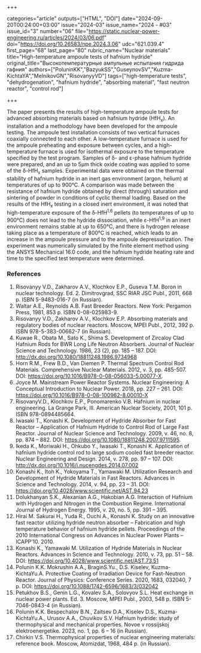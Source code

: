 +++

categories="article"
outputs=["HTML", "DOI"]
date="2024-09-20T00:24:00+03:00"
issue="2024-03"
issue_name="2024 - #03"
issue_id="3"
number="06"
file="https://static.nuclear-power-engineering.ru/articles/2024/03/06.pdf"
doi="https://doi.org/10.26583/npe.2024.3.06"
udc="621.039.4"
first_page="68"
last_page="80"
rubric_name="Nuclear materials"
title="High-temperature ampoule tests of hafnium hydride"
original_title="Высокотемпературные ампульные испытания гидрида гафния"
authors=["PoluninKK","BazyukSS","GuseynovSV","Kuzma-KichtaYA","MelnikovGN","RisovanyyVD"]
tags=["high-temperature tests", "dehydrogenation", "hafnium hydride", "absorbing material", "fast neutron reactor", "control rod"]

+++

The paper presents the results of high-temperature ampoule tests for advanced absorbing materials based on hafnium hydride (HfH<sub>x</sub>).
An installation and a methodology have been developed for the ampoule testing.
The ampoule test installation consists of two vertical furnaces coaxially connected to each other.
A low-temperature furnace is used for the ampoule preheating and exposure between cycles, and a high-temperature furnace is used for isothermal exposure to the temperature specified by the test program.
Samples of δ- and ε-phase hafnium hydride were prepared, and an up to 5μm thick oxide coating was applied to some of the δ-HfH<sub>x</sub> samples.
Experimental data were obtained on the thermal stability of hafnium hydride in an inert gas environment (argon, helium) at temperatures of up to 900°C.
A comparison was made between the resistance of hafnium hydride obtained by direct (through) saturation and sintering of powder in conditions of cyclic thermal loading.
Based on the results of the HfH<sub>x</sub> testing in a closed inert environment, it was noted that high-temperature exposure of the δ-HfH<sup>1,6</sup> pellets (to temperatures of up to 900°C) does not lead to the hydride dissociation, while ε-HfH<sup>1,9</sup> in an inert environment remains stable at up to 650°C, and there is hydrogen release taking place as a temperature of 800°C is reached, which leads to an increase in the ampoule pressure and to the ampoule depressurization.
The experiment was numerically simulated by the finite element method using the ANSYS Mechanical 16.0 code, and the hafnium hydride heating rate and time to the specified test temperature were determined.

### References

1. Risovanyy V.D., Zakharov A.V., Klochkov E.P., Guseva T.M. Boron in nuclear technology. Ed. 2. Dimitrovgrad, SSC RIAR JSC Publ., 2011, 668 p. ISBN 5-9483-016-7 (in Russian).
2. Waltar A.E., Reynolds A.B. Fast Breeder Reactors. New York: Pergamon Press, 1981, 853 p. ISBN 0-08-025983-9.
3. Risovanyy V.D., Zakharov A.V., Klochkov E.P. Absorbing materials and regulatory bodies of nuclear reactors. Moscow, MPEI Publ., 2012, 392 p. ISBN 978-5-383-00662-7 (in Russian).
4. Kuwae R., Obata M., Sato K., Shima S. Development of Zircaloy Clad Hafnium Rods for BWR Long Life Neutron Absorbers. Journal of Nuclear Science and Technology. 1986, 23 (2), pp. 185 – 187. DOI: http://dx.doi.org/10.1080/18811248.1986.9734968
5. Horn R.M., Frew B.D., Van Diemen P. Thermal Spectrum Control Rod Materials. Comprehensive Nuclear Materials. 2012, v. 3, pp. 485-507. DOI: https://doi.org/10.1016/B978-0-08-056033-5.00077-X.
6. Joyce M. Mainstream Power Reactor Systems. Nuclear Engineering: A Conceptual Introduction to Nuclear Power. 2018, pp. 227 – 261. DOI: https://doi.org/10.1016/B978-0-08-100962-8.00010-X
7. RisovanyV.D., Klochkov E.P., Ponomarenko V.B. Hafnium in nuclear engineering. La Grange Park, Ill. American Nuclear Society, 2001, 101 p. ISBN 978-0894485664.
8. Iwasaki T., Konashi K. Development of Hydride Absorber for Fast Reactor – Application of Hafnium Hydride to Control Rod of Large Fast Reactor. Journal of Nuclear Science and Technology. 2009, v. 46, no. 8, pp. 874 – 882. DOI: https://doi.org/10.1080/18811248.2007.9711595.
9. Ikeda K., Moriwaki H., Ohkubo Y., Iwasaki T., Konashi K. Application of hafnium hydride control rod to large sodium cooled fast breeder reactor. Nuclear Engineering and Design. 2014, v. 278, pp. 97 – 107. DOI: http://dx.doi.org/10.1016/j.nucengdes.2014.07.002
10. Konashi K., Itoh K., Yokoyama T., Yamawaki M. Utilization Research and Development of Hydride Materials in Fast Reactors. Advances in Science and Technology. 2014, v. 94, pp. 23 – 31. DOI: https://doi.org/10.4028/www.scientific.net/AST.94.23
11. Dolukhanyan S.K., Alexanian A.G., Hakobian A.G. Interaction of Hafnium with Hydrogen and Nitrogen in the Combustion Regime. International Journal of Hydrogen Energy. 1995, v. 20, no. 5, pp. 391 – 395.
12. Hirai M. Sakurai H., Yuda R., Ouchi A., Konashi K. Study on an innovative fast reactor utilizing hydride neutron absorber – Fabrication and high temperature behavior of hafnium hydride pellets. Proceedings of the 2010 International Congress on Advances in Nuclear Power Plants – ICAPP’10. 2010.
13. Konashi K., Yamawaki M. Utilization of Hydride Materials in Nuclear Reactors. Advances in Science and Technology. 2010, v. 73, pp. 51 – 58. DOI: https://doi.org/10.4028/www.scientific.net/AST.73.51
14. Polunin K.K. Mokrushin A.A., BraginS.Yu., D.S. Kiselev, Kuzma-KichtaYu.A. Protective Coating of Irradiation Device for Fast-Neutron Reactor. Journal of Physics: Conference Series. 2020, 1683, 032040, 7 p. DOI: https://doi.org/10.1088/1742-6596/1683/3/032042
15. Petukhov B.S., Genin L.G., Kovalev S.A., Solovyov S.L. Heat exchange in nuclear power plants. Ed. 3. Moscow, MPEI Publ., 2003, 548 p. ISBN 5-7046-0843-4 (in Russian).
16. Polunin K.K. Bespechalov B.N., Zaitsev D.A., Kiselev D.S., Kuzma-KichtaYu.A., Urusov A.A., Chuvikov S.V. Hafnium hydride: study of thermophysical and mechanical properties. Novoe v rossijskoj elektroenergetike. 2023, no. 1, pp. 6 – 16 (in Russian).
17. Chirkin V.S. Thermophysical properties of nuclear engineering materials: reference book. Moscow, Atomizdat, 1968, 484 p. (in Russian).
